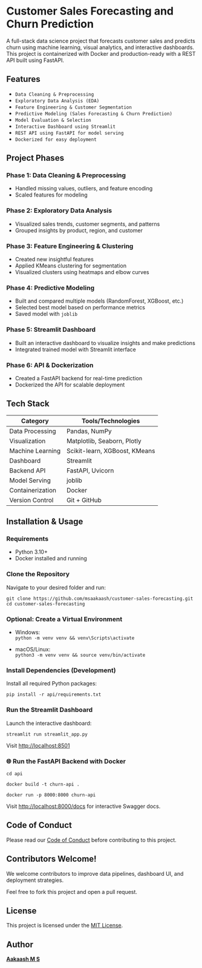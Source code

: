 # Customer Sales Forecasting and Churn Prediction

A full-stack data science project that forecasts customer sales and predicts churn using machine learning, visual analytics, and interactive dashboards. This project is containerized with Docker and production-ready with a REST API built using FastAPI.


##  Features

- `Data Cleaning & Preprocessing`
- `Exploratory Data Analysis (EDA)`
- `Feature Engineering & Customer Segmentation`
- `Predictive Modeling (Sales Forecasting & Churn Prediction)`
- `Model Evaluation & Selection`
- `Interactive Dashboard using Streamlit`
- `REST API using FastAPI for model serving`
- `Dockerized for easy deployment`


## Project Phases

### Phase 1: Data Cleaning & Preprocessing
- Handled missing values, outliers, and feature encoding
- Scaled features for modeling

### Phase 2: Exploratory Data Analysis
- Visualized sales trends, customer segments, and patterns
- Grouped insights by product, region, and customer

### Phase 3: Feature Engineering & Clustering
- Created new insightful features
- Applied KMeans clustering for segmentation
- Visualized clusters using heatmaps and elbow curves

### Phase 4: Predictive Modeling
- Built and compared multiple models (RandomForest, XGBoost, etc.)
- Selected best model based on performance metrics
- Saved model with `joblib`

### Phase 5: Streamlit Dashboard
- Built an interactive dashboard to visualize insights and make predictions
- Integrated trained model with Streamlit interface

### Phase 6: API & Dockerization
- Created a FastAPI backend for real-time prediction
- Dockerized the API for scalable deployment


## Tech Stack

| Category           | Tools/Technologies                             |
|-------------------|-------------------------------------------------|
| Data Processing    | Pandas, NumPy                                  |
| Visualization      | Matplotlib, Seaborn, Plotly                    |
| Machine Learning   | Scikit-learn, XGBoost, KMeans                  |
| Dashboard          | Streamlit                                      |
| Backend API        | FastAPI, Uvicorn                               |
| Model Serving      | joblib                                         |
| Containerization   | Docker                                         |
| Version Control    | Git + GitHub                                   |



## Installation & Usage

### Requirements

- Python 3.10+
- Docker installed and running


### Clone the Repository

Navigate to your desired folder and run:

`git clone https://github.com/msaakaash/customer-sales-forecasting.git`  
`cd customer-sales-forecasting`


### Optional: Create a Virtual Environment

- Windows:  
  `python -m venv venv && venv\Scripts\activate`

- macOS/Linux:  
  `python3 -m venv venv && source venv/bin/activate`


### Install Dependencies (Development)

Install all required Python packages:

`pip install -r api/requirements.txt`


### Run the Streamlit Dashboard

Launch the interactive dashboard:

`streamlit run streamlit_app.py`

Visit [http://localhost:8501](http://localhost:8501)


### 🌐 Run the FastAPI Backend with Docker
`cd api`

`docker build -t churn-api .`

`docker run -p 8000:8000 churn-api`

Visit [http://localhost:8000/docs](http://localhost:8000/docs) for interactive Swagger docs.

## Code of Conduct

Please read our [Code of Conduct](./CODE_OF_CONDUCT.md) before contributing to this project.


## Contributors Welcome!

We welcome contributors to improve data pipelines, dashboard UI, and deployment strategies.

Feel free to fork this project and open a pull request.




## License  
This project is licensed under the [MIT License](LICENSE).


## Author

[**Aakaash M S**](https://github.com/msaakaash)

